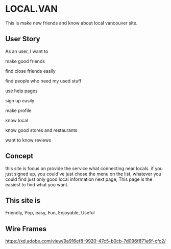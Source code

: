 # LOCAL.VAN

This is make new friends and know about local vancouver site. 

## User Story

As an user, I want to

make good friends 

find close friends easily

find people who need my used stuff

use help pages

sign up easily

make profile

know local

know good stores and restaurants 

want to know reviews

## Concept

this site is focus on provide the service what connecting near locals. 
if you just signed up, you could've  just chose the menu on the list, 
whatever you could find just only good local information next page, 
This page is the easiest to find what you want.

## This site is

Friendly, Pop, easy, Fun, Enjoyable, Useful

## Wire Frames

https://xd.adobe.com/view/9a916ef8-9920-47c5-b0cb-7d096f871e6f-cfc2/

